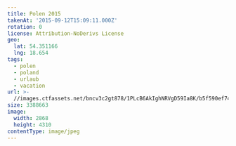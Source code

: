 ```yaml
---
title: Polen 2015
takenAt: '2015-09-12T15:09:11.000Z'
rotation: 0
license: Attribution-NoDerivs License
geo:
  lat: 54.351166
  lng: 18.654
tags:
  - polen
  - poland
  - urlaub
  - vacation
url: >-
  //images.ctfassets.net/bncv3c2gt878/1PLcB6AkIghNRVgD59Ia8K/b5f590ef743a1f37fba30f22277d6ce9/polen-2015_25328963853_o
size: 3388663
image:
  width: 2868
  height: 4310
contentType: image/jpeg
---
```


